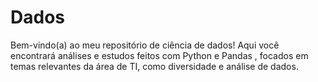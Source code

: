 # Dados
Bem-vindo(a) ao meu repositório de ciência de dados! Aqui você encontrará análises e estudos feitos com Python e Pandas , focados em temas relevantes da área de TI, como diversidade e análise de dados. 
